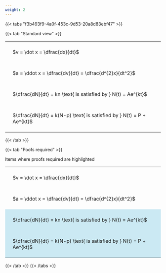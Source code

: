 ```yaml
---
weight: 2
---
```


{{< tabs "f3b493f9-4a0f-453c-9d53-20a8d83ebf47" >}}

{{< tab "Standard view" >}}

<style type="text/css">
#T_2b485 th.col_heading {
  text-align: left;
  font-size: 1em;
}
#T_2b485 td {
  text-align: left;
  font-size: 1em;
  padding: 1.5em;
}
</style>
<table id="T_2b485">
  <thead>
  </thead>
  <tbody>
    <tr>
      <td id="T_2b485_row0_col0" class="data row0 col0" >$v = \dot x = \dfrac{dx}{dt}$</td>
    </tr>
    <tr>
      <td id="T_2b485_row1_col0" class="data row1 col0" >$a = \ddot x = \dfrac{dv}{dt} = \dfrac{d^{2}x}{dt^2}$</td>
    </tr>
    <tr>
      <td id="T_2b485_row2_col0" class="data row2 col0" >$\dfrac{dN}{dt} = kn \text{ is satisfied by } N(t) = Ae^{kt}$</td>
    </tr>
    <tr>
      <td id="T_2b485_row3_col0" class="data row3 col0" >$\dfrac{dN}{dt} = k(N-p) \text{ is satisfied by } N(t) = P + Ae^{kt}$</td>
    </tr>
  </tbody>
</table>
{{< /tab >}}

{{< tab "Poofs required" >}}

Items where proofs required are highlighted 
<br>
<style type="text/css">
#T_0c3cd th.col_heading {
  text-align: left;
  font-size: 1em;
}
#T_0c3cd td {
  text-align: left;
  font-size: 1em;
  padding: 1.5em;
}
#T_0c3cd_row0_col0, #T_0c3cd_row1_col0 {
  background-color: rgba(0,0,0,0);
}
#T_0c3cd_row2_col0, #T_0c3cd_row3_col0 {
  background-color: rgba(0,150,200, 0.2);
}
</style>
<table id="T_0c3cd">
  <thead>
  </thead>
  <tbody>
    <tr>
      <td id="T_0c3cd_row0_col0" class="data row0 col0" >$v = \dot x = \dfrac{dx}{dt}$</td>
    </tr>
    <tr>
      <td id="T_0c3cd_row1_col0" class="data row1 col0" >$a = \ddot x = \dfrac{dv}{dt} = \dfrac{d^{2}x}{dt^2}$</td>
    </tr>
    <tr>
      <td id="T_0c3cd_row2_col0" class="data row2 col0" >$\dfrac{dN}{dt} = kn \text{ is satisfied by } N(t) = Ae^{kt}$</td>
    </tr>
    <tr>
      <td id="T_0c3cd_row3_col0" class="data row3 col0" >$\dfrac{dN}{dt} = k(N-p) \text{ is satisfied by } N(t) = P + Ae^{kt}$</td>
    </tr>
  </tbody>
</table>
{{< /tab >}}
{{< /tabs >}}